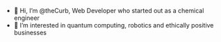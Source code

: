 - 👋 Hi, I’m @theCurb, Web Developer who started out as a chemical engineer
- 👀 I’m interested in quantum computing, robotics and ethically positive businesses
